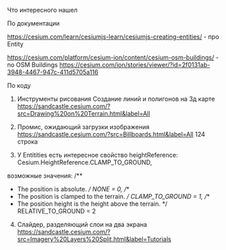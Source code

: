Что интересного нашел

По документации

https://cesium.com/learn/cesiumjs-learn/cesiumjs-creating-entities/ - про Entity

https://cesium.com/platform/cesium-ion/content/cesium-osm-buildings/ - по OSM Buildings
https://cesium.com/ion/stories/viewer/?id=2f0131ab-3948-4467-947c-411d5705a116


По коду
1. Инструменты рисования
Создание линий и полигонов на 3д карте
https://sandcastle.cesium.com/?src=Drawing%20on%20Terrain.html&label=All

2. Промис, ожидающий загрузки изображения
   https://sandcastle.cesium.com/?src=Billboards.html&label=All
124 строка

3. У Entitities есть интересное свойство
heightReference: Cesium.HeightReference.CLAMP_TO_GROUND,


возможные значения:
   /**
  * The position is absolute.
    */
    NONE = 0,
    /**
  * The position is clamped to the terrain.
    */
    CLAMP_TO_GROUND = 1,
    /**
  * The position height is the height above the terrain.
    */
    RELATIVE_TO_GROUND = 2

4. Слайдер, разделяющий слои на два экрана
   https://sandcastle.cesium.com/?src=Imagery%20Layers%20Split.html&label=Tutorials
